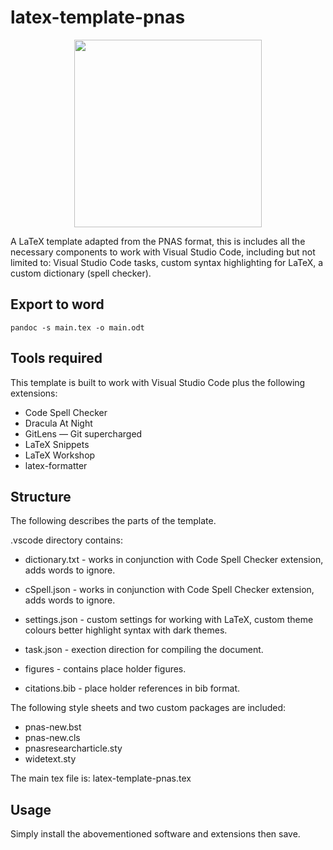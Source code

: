 # latex-template-pnas

<p align="center">
    <img src="./img/latex-template-assign-sc.png" width="300">
</p>

A LaTeX template adapted from the PNAS format, this is includes all the necessary components to work with Visual Studio Code, including but not limited to:  Visual Studio Code tasks, custom syntax highlighting for LaTeX, a custom dictionary (spell checker).

## Export to word

```
pandoc -s main.tex -o main.odt
```

## Tools required
This template is built to work with Visual Studio Code plus the following extensions:

- Code Spell Checker
- Dracula At Night
- GitLens — Git supercharged
- LaTeX Snippets
- LaTeX Workshop
- latex-formatter

## Structure
The following describes the parts of the template.

.vscode directory contains:
- dictionary.txt - works in conjunction with Code Spell Checker extension, adds words to ignore.
- cSpell.json - works in conjunction with Code Spell Checker extension, adds words to ignore.
- settings.json - custom settings for working with LaTeX, custom theme colours better highlight syntax with dark themes.
- task.json - exection direction for compiling the document.

- figures - contains place holder figures.
- citations.bib - place holder references in bib format.

The following style sheets and two custom packages are included:
- pnas-new.bst
- pnas-new.cls
- pnasresearcharticle.sty
- widetext.sty

The main tex file is: latex-template-pnas.tex

## Usage
Simply install the abovementioned software and extensions then save.
